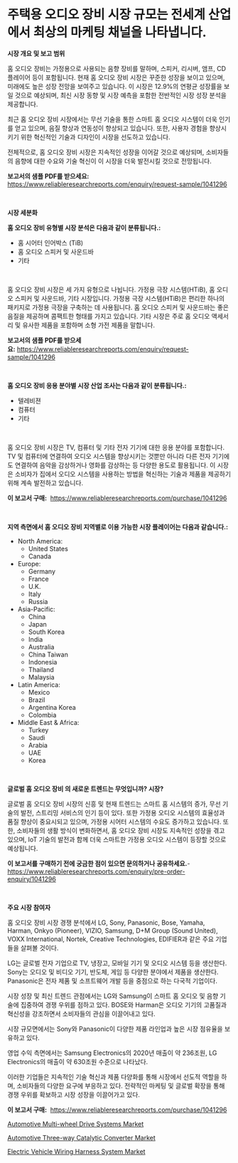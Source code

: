 <p><h1>주택용 오디오 장비 시장 규모는 전세계 산업에서 최상의 마케팅 채널을 나타냅니다.</h1></p><p><strong>시장 개요 및 보고 범위</strong></p>
<p><p>홈 오디오 장비는 가정용으로 사용되는 음향 장비를 말하며, 스피커, 리시버, 앰프, CD 플레이어 등이 포함됩니다. 현재 홈 오디오 장비 시장은 꾸준한 성장을 보이고 있으며, 미래에도 높은 성장 전망을 보여주고 있습니다. 이 시장은 12.9%의 연평균 성장률을 보일 것으로 예상되며, 최신 시장 동향 및 시장 예측을 포함한 전반적인 시장 성장 분석을 제공합니다.</p><p>최근 홈 오디오 장비 시장에서는 무선 기술을 통한 스마트 홈 오디오 시스템이 더욱 인기를 얻고 있으며, 음질 향상과 연동성이 향상되고 있습니다. 또한, 사용자 경험을 향상시키기 위한 혁신적인 기술과 디자인이 시장을 선도하고 있습니다.</p><p>전체적으로, 홈 오디오 장비 시장은 지속적인 성장을 이어갈 것으로 예상되며, 소비자들의 음향에 대한 수요와 기술 혁신이 이 시장을 더욱 발전시킬 것으로 전망됩니다.</p></p>
<p><strong>보고서의 샘플 PDF를 받으세요:</strong> <a href="https://www.reliableresearchreports.com/enquiry/request-sample/1041296">https://www.reliableresearchreports.com/enquiry/request-sample/1041296</a></p>
<p>&nbsp;</p>
<p><strong>시장 세분화</strong></p>
<p><strong>홈 오디오 장비 유형별 시장 분석은 다음과 같이 분류됩니다.:</strong></p>
<p><ul><li>홈 시어터 인어박스 (TiB)</li><li>홈 오디오 스피커 및 사운드바</li><li>기타</li></ul></p>
<p>&nbsp;</p>
<p><p>홈 오디오 장비 시장은 세 가지 유형으로 나뉩니다. 가정용 극장 시스템(HTiB), 홈 오디오 스피커 및 사운드바, 기타 시장입니다. 가정용 극장 시스템(HTiB)은 편리한 하나의 패키지로 가정용 극장을 구축하는 데 사용됩니다. 홈 오디오 스피커 및 사운드바는 좋은 음질을 제공하며 콤팩트한 형태를 가지고 있습니다. 기타 시장은 주로 홈 오디오 액세서리 및 유사한 제품을 포함하며 소형 가전 제품을 말합니다.</p></p>
<p><strong>보고서의 샘플 PDF를 받으세요:</strong>&nbsp;<a href="https://www.reliableresearchreports.com/enquiry/request-sample/1041296">https://www.reliableresearchreports.com/enquiry/request-sample/1041296</a></p>
<p>&nbsp;</p>
<p><strong> 홈 오디오 장비 응용 분야별 시장 산업 조사는 다음과 같이 분류됩니다.:</strong></p>
<p><ul><li>텔레비젼</li><li>컴퓨터</li><li>기타</li></ul></p>
<p>&nbsp;</p>
<p><p>홈 오디오 장비 시장은 TV, 컴퓨터 및 기타 전자 기기에 대한 응용 분야를 포함합니다. TV 및 컴퓨터에 연결하여 오디오 시스템을 향상시키는 것뿐만 아니라 다른 전자 기기에도 연결하여 음악을 감상하거나 영화를 감상하는 등 다양한 용도로 활용됩니다. 이 시장은 소비자가 집에서 오디오 시스템을 사용하는 방법을 혁신하는 기술과 제품을 제공하기 위해 계속 발전하고 있습니다.</p></p>
<p><strong>이 보고서 구매:</strong>&nbsp; <a href="https://www.reliableresearchreports.com/purchase/1041296">https://www.reliableresearchreports.com/purchase/1041296</a></p>
<p>&nbsp;</p>
<p><strong>지역 측면에서 홈 오디오 장비 지역별로 이용 가능한 시장 플레이어는 다음과 같습니다.:</strong></p>
<p><ul>
    <li>
        North America:
        <ul>
            <li>United States</li>
            <li>Canada</li>
        </ul>
    </li>
    <li>
        Europe:
        <ul>
            <li>Germany</li>
            <li>France</li>
            <li>U.K.</li>
            <li>Italy</li>
            <li>Russia</li>
        </ul>
    </li>
    <li>
        Asia-Pacific:
        <ul>
            <li>China</li>
            <li>Japan</li>
            <li>South Korea</li>
            <li>India</li>
            <li>Australia</li>
            <li>China Taiwan</li>
            <li>Indonesia</li>
            <li>Thailand</li>
            <li>Malaysia</li>
        </ul>
    </li>
    <li>
        Latin America:
        <ul>
            <li>Mexico</li>
            <li>Brazil</li>
            <li>Argentina Korea</li>
            <li>Colombia</li>
        </ul>
    </li>
    <li>
        Middle East & Africa:
        <ul>
            <li>Turkey</li>
            <li>Saudi</li>
            <li>Arabia</li>
            <li>UAE</li>
            <li>Korea</li>
        </ul>
    </li>
    </ul></p>
<p>&nbsp;</p>
<p><strong>글로벌 홈 오디오 장비 의 새로운 트렌드는 무엇입니까? 시장?</strong></p>
<p><p>글로벌 홈 오디오 장비 시장의 신흥 및 현재 트렌드는 스마트 홈 시스템의 증가, 무선 기술의 발전, 스트리밍 서비스의 인기 등이 있다. 또한 가정용 오디오 시스템의 효율성과 품질 향상이 중요시되고 있으며, 가정용 시어터 시스템의 수요도 증가하고 있습니다. 또한, 소비자들의 생활 방식이 변화하면서, 홈 오디오 장비 시장도 지속적인 성장을 겪고 있으며, IoT 기술의 발전과 함께 더욱 스마트한 가정용 오디오 시스템이 등장할 것으로 예상됩니다.</p></p>
<p><strong>이 보고서를 구매하기 전에 궁금한 점이 있으면 문의하거나 공유하세요.</strong>- <a href="https://www.reliableresearchreports.com/enquiry/pre-order-enquiry/1041296">https://www.reliableresearchreports.com/enquiry/pre-order-enquiry/1041296</a></p>
<p>&nbsp;</p>
<p><strong>주요 시장 참여자</strong></p>
<p><p>홈 오디오 장비 시장 경쟁 분석에서 LG, Sony, Panasonic, Bose, Yamaha, Harman, Onkyo (Pioneer), VIZIO, Samsung, D+M Group (Sound United), VOXX International, Nortek, Creative Technologies, EDIFIER과 같은 주요 기업들을 살펴볼 것이다.</p><p>LG는 글로벌 전자 기업으로 TV, 냉장고, 모바일 기기 및 오디오 시스템 등을 생산한다. Sony는 오디오 및 비디오 기기, 반도체, 게임 등 다양한 분야에서 제품을 생산한다. Panasonic은 전자 제품 및 소프트웨어 개발 등을 중점으로 하는 다국적 기업이다.</p><p>시장 성장 및 최신 트렌드 관점에서는 LG와 Samsung이 스마트 홈 오디오 및 음향 기술에 집중하여 경쟁 우위를 점하고 있다. BOSE와 Harman은 오디오 기기의 고품질과 혁신성을 강조하면서 소비자들의 관심을 이끌어내고 있다. </p><p>시장 규모면에서는 Sony와 Panasonic이 다양한 제품 라인업과 높은 시장 점유율을 보유하고 있다. </p><p>영업 수익 측면에서는 Samsung Electronics의 2020년 매출이 약 236조원, LG Electronics의 매출이 약 630조원 수준으로 나타났다.</p><p>이러한 기업들은 지속적인 기술 혁신과 제품 다양화를 통해 시장에서 선도적 역할을 하며, 소비자들의 다양한 요구에 부응하고 있다. 전략적인 마케팅 및 글로벌 확장을 통해 경쟁 우위를 확보하고 시장 성장을 이끌어가고 있다.</p></p>
<p><strong>이 보고서 구매:</strong>&nbsp;&nbsp;<a href="https://www.reliableresearchreports.com/purchase/1041296">https://www.reliableresearchreports.com/purchase/1041296</a></p>
<p><p><a href="https://github.com/angelajermaine/Market-Research-Report-List-2/blob/main/automotive-multi-wheel-drive-systems-market.md">Automotive Multi-wheel Drive Systems Market</a></p><p><a href="https://github.com/beatblasta/Market-Research-Report-List-2/blob/main/automotive-three-way-catalytic-converter-market.md">Automotive Three-way Catalytic Converter Market</a></p><p><a href="https://github.com/provorikovar/Market-Research-Report-List-3/blob/main/electric-vehicle-wiring-harness-system-market.md">Electric Vehicle Wiring Harness System Market</a></p></p>
